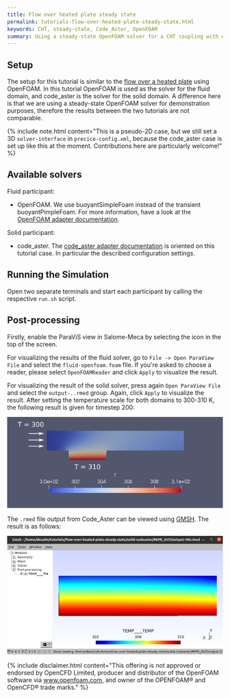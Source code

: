 ```yaml
---
title: Flow over heated plate steady state
permalink: tutorials-flow-over-heated-plate-steady-state.html
keywords: CHT, steady-state, Code_Aster, OpenFOAM
summary: Using a steady-state OpenFOAM solver for a CHT coupling with code_aster. This tutorial is based on the "flow over a heated plate" scenario.
---
```


## Setup

The setup for this tutorial is similar to the [flow over a heated plate](tutorials-flow-over-heated-plate.html) using OpenFOAM. In this tutorial OpenFOAM is used as the solver for the fluid domain, and code_aster is the solver for the solid domain. A difference here is that we are using a steady-state OpenFOAM solver for demonstration purposes, therefore the results between the two tutorials are not comparable.

{% include note.html content="This is a pseudo-2D case, but we still set a 3D `solver-interface` in `precice-config.xml`, because the code_aster case is set up like this at the moment. Contributions here are particularly welcome!" %}

## Available solvers

Fluid participant:

* OpenFOAM. We use buoyantSimpleFoam instead of the transient buoyantPimpleFoam. For more information, have a look at the [OpenFOAM adapter documentation](adapter-openfoam-overview.html).

Solid participant:

* code_aster. The [code_aster adapter documentation](adapter-code_aster.html) is oriented on this tutorial case. In particular the described configuration settings.

## Running the Simulation

Open two separate terminals and start each participant by calling the respective `run.sh` script.

## Post-processing

Firstly, enable the ParaViS view in Salome-Meca by selecting the icon in the top of the screen.

For visualizing the results of the fluid solver, go to `File -> Open ParaView File` and select the `fluid-openfoam.foam` file. If you're asked to choose a reader, please select `OpenFOAMReader` and click `Apply` to visualize the result.

For visualizing the result of the solid solver, press again `Open ParaView File` and select the `output-..rmed` group. Again, click `Apply` to visualize the result. After setting the temperature scale for both domains to 300-310 K, the following result is given for timestep 200:

![post-processing](images/tutorials-flow-over-heated-plate-steady-state-post-processing.png)

The `.rmed` file output from Code_Aster can be viewed using [GMSH](https://gmsh.info/). The result is as follows:

![code-aster-result](images/tutorials-flow-over-heated-plate-steady-state-result.png)

{% include disclaimer.html content="This offering is not approved or endorsed by OpenCFD Limited, producer and distributor of the OpenFOAM software via www.openfoam.com, and owner of the OPENFOAM®  and OpenCFD®  trade marks." %}
